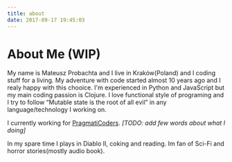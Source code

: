 ```yaml
---
title: about
date: 2017-09-17 19:45:03
---
```


# About Me (WIP)

My name is Mateusz Probachta and I live in Kraków(Poland) and I coding stuff for a living. My adventure with code started almost 10 years ago and I realy happy with this chooice. I'm experienced in Python and JavaScript but my main coding passion is Clojure. I love functional style of programing and I try to follow “Mutable state is the root of all evil” in any language/technology I working on.

I currently working for [PragmatiCoders][PC]. *[TODO: add few words about what I doing]*

In my spare time I plays in Diablo II, coking and reading. Im fan of Sci-Fi and horror stories(mostly audio book).

[PC]: http://pragmaticcoders.com/

